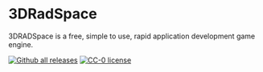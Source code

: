 # 3DRadSpace
3DRADSpace is a free, simple to use, rapid application development game engine.

[![Github all releases](https://img.shields.io/github/downloads/3DRadSpace/3D_Rad_Space/total.svg)](https://GitHub.com/3DRadSpace/3D_Rad_Space/releases/)
[![CC-0 license](https://img.shields.io/badge/License-CC--0-blue.svg)](https://creativecommons.org/licenses/by-nd/4.0)

